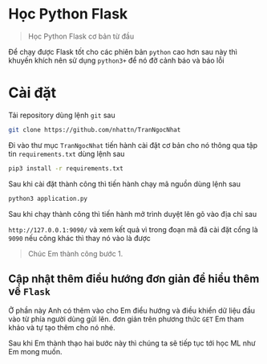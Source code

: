 # Học Python Flask 

> Học Python Flask cơ bản từ đầu

Để chạy được Flask tốt cho các phiên bản `python` cao hơn sau này thì khuyến
khích nên sử dụng `python3+` để nó đỡ cảnh báo và báo lỗi

# Cài đặt

Tải repository dùng lệnh `git` sau

```bash
git clone https://github.com/nhattn/TranNgocNhat
```

Đi vào thư mục `TranNgocNhat` tiến hành cài đặt cơ bản cho nó thông qua
tập tin `requirements.txt` dùng lệnh sau

```bash
pip3 install -r requirements.txt
```

Sau khi cài đặt thành công thì tiến hành chạy mã nguồn dùng lệnh sau

```bash
python3 application.py
```

Sau khi chạy thành công thì tiến hành mở trình duyệt lên gõ vào địa chỉ sau

`http://127.0.0.1:9090/` và xem kết quả vì trong đoạn mã đã cài đặt cổng 
là `9090` nếu công khác thì thay nó vào là được

> Chúc Em thành công bước 1.

## Cập nhật thêm điều hướng đơn giản để hiểu thêm về `Flask`

Ở phần này Anh có thêm vào cho Em điểu hướng và điều khiển dữ liệu đầu vào 
từ phía người dùng gửi lên. đơn giản trên phương thức `GET` Em tham khảo và tự 
tạo thêm cho nó nhé.

Sau khi Em thành thạo hai bước này thì chúng ta sẽ tiếp tục tới học ML như
Em mong muốn.
